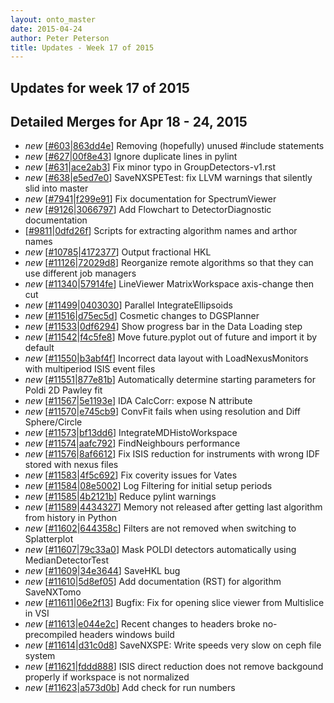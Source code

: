 ```yaml
---
layout: onto_master
date: 2015-04-24
author: Peter Peterson
title: Updates - Week 17 of 2015
---
```

Updates for week 17 of 2015
---------------------------

Detailed Merges for Apr 18 - 24, 2015
-------------------------------------
* *new* \[[#603](https://github.com/mantidproject/mantid/pull/603)\|[863dd4e](https://github.com/mantidproject/mantid/commit/863dd4edaa36e37ce159fb3f94cc11822fcccfeb)\] Removing (hopefully) unused #include statements
* *new* \[[#627](https://github.com/mantidproject/mantid/pull/627)\|[00f8e43](https://github.com/mantidproject/mantid/commit/00f8e43ce8357b310cb49b27a00d4dfdaf1aba08)\] Ignore duplicate lines in pylint
* *new* \[[#631](https://github.com/mantidproject/mantid/pull/631)\|[ace2ab3](https://github.com/mantidproject/mantid/commit/ace2ab3ac4dd513cd02096797d9c8fd9762c2eec)\] Fix minor typo in GroupDetectors-v1.rst
* *new* \[[#638](https://github.com/mantidproject/mantid/pull/638)\|[e5ed7e0](https://github.com/mantidproject/mantid/commit/e5ed7e0c79b02393bd0623f5ec48371870850854)\] SaveNXSPETest: fix LLVM warnings that silently slid into master
* *new* \[[#7941](http://trac.mantidproject.org/mantid/ticket/7941)\|[f299e91](https://github.com/mantidproject/mantid/commit/f299e917fba5f5c349ab5df85b3c688a8ecae1f5)\] Fix documentation for SpectrumViewer
* *new* \[[#9126](http://trac.mantidproject.org/mantid/ticket/9126)\|[3066797](https://github.com/mantidproject/mantid/commit/306679785ac355d5796b260d95d0bfe76f00b5bb)\] Add Flowchart to DetectorDiagnostic documentation
* \[[#9811](http://trac.mantidproject.org/mantid/ticket/9811)\|[0dfd26f](https://github.com/mantidproject/mantid/commit/0dfd26ff5725058c1f299b4c3971499b2a183d47)\] Scripts for extracting algorithm names and arthor names
* *new* \[[#10785](http://trac.mantidproject.org/mantid/ticket/10785)\|[4172377](https://github.com/mantidproject/mantid/commit/417237706878ccee746527f8e12740d2918af2d1)\] Output fractional HKL
* *new* \[[#11126](http://trac.mantidproject.org/mantid/ticket/11126)\|[72029d8](https://github.com/mantidproject/mantid/commit/72029d8edbd3fbf9aa6fcbe81892d81bb96fdaec)\] Reorganize remote algorithms so that they can use different job managers
* *new* \[[#11340](http://trac.mantidproject.org/mantid/ticket/11340)\|[57914fe](https://github.com/mantidproject/mantid/commit/57914fe56ad98d95df672e650f80d53e5a74791e)\] LineViewer MatrixWorkspace axis-change then cut
* *new* \[[#11499](http://trac.mantidproject.org/mantid/ticket/11499)\|[0403030](https://github.com/mantidproject/mantid/commit/040303026f14c6d9a37f4a859aac136550d5dae7)\] Parallel IntegrateEllipsoids
* *new* \[[#11516](http://trac.mantidproject.org/mantid/ticket/11516)\|[d75ec5d](https://github.com/mantidproject/mantid/commit/d75ec5d8c3a2cefaa71e9fb7a18b864aecf01720)\] Cosmetic changes to DGSPlanner
* *new* \[[#11533](http://trac.mantidproject.org/mantid/ticket/11533)\|[0df6294](https://github.com/mantidproject/mantid/commit/0df62945aa1c57c219f87a32f4945aec80417377)\] Show progress bar in the Data Loading step
* *new* \[[#11542](http://trac.mantidproject.org/mantid/ticket/11542)\|[f4c5fe8](https://github.com/mantidproject/mantid/commit/f4c5fe8fd8bdc6768ffdfe448e902e0971ebd235)\] Move future.pyplot out of future and import it by default
* *new* \[[#11550](http://trac.mantidproject.org/mantid/ticket/11550)\|[b3abf4f](https://github.com/mantidproject/mantid/commit/b3abf4f1b410d5fdc51afec010f1baac36e8f9ac)\] Incorrect data layout with LoadNexusMonitors with multiperiod ISIS event files
* *new* \[[#11551](http://trac.mantidproject.org/mantid/ticket/11551)\|[877e81b](https://github.com/mantidproject/mantid/commit/877e81b6f865a0d375f9b1bad479487d81d6d96b)\] Automatically determine starting parameters for Poldi 2D Pawley fit
* *new* \[[#11567](http://trac.mantidproject.org/mantid/ticket/11567)\|[5e1193e](https://github.com/mantidproject/mantid/commit/5e1193e321c87259b800a80a5010611e785fd071)\] IDA CalcCorr: expose N attribute
* *new* \[[#11570](http://trac.mantidproject.org/mantid/ticket/11570)\|[e745cb9](https://github.com/mantidproject/mantid/commit/e745cb9f512007631fcfe2c3fcc58ec128624a2b)\] ConvFit fails when using resolution and Diff Sphere/Circle
* *new* \[[#11573](http://trac.mantidproject.org/mantid/ticket/11573)\|[bf13dd6](https://github.com/mantidproject/mantid/commit/bf13dd638090989706d901e4de3e0157a5ec2332)\] IntegrateMDHistoWorkspace
* *new* \[[#11574](http://trac.mantidproject.org/mantid/ticket/11574)\|[aafc792](https://github.com/mantidproject/mantid/commit/aafc79279062988a669b78dd483a1db72505bdf8)\] FindNeighbours performance
* *new* \[[#11576](http://trac.mantidproject.org/mantid/ticket/11576)\|[8af6612](https://github.com/mantidproject/mantid/commit/8af66128c882fa17ed50b079cc43f1fe26b93f24)\] Fix ISIS reduction for instruments with wrong IDF stored with nexus files
* *new* \[[#11583](http://trac.mantidproject.org/mantid/ticket/11583)\|[4f5c692](https://github.com/mantidproject/mantid/commit/4f5c692781514105ec28c37066a116c91c2fa760)\] Fix coverity issues for Vates
* *new* \[[#11584](http://trac.mantidproject.org/mantid/ticket/11584)\|[08e5002](https://github.com/mantidproject/mantid/commit/08e5002bec6b60420896177a06bddbe4e1dec430)\] Log Filtering for initial setup periods
* *new* \[[#11585](http://trac.mantidproject.org/mantid/ticket/11585)\|[4b2121b](https://github.com/mantidproject/mantid/commit/4b2121bbeb77c9a89e4c3a1caf50426ff850aac7)\] Reduce pylint warnings
* *new* \[[#11589](http://trac.mantidproject.org/mantid/ticket/11589)\|[4434327](https://github.com/mantidproject/mantid/commit/4434327bc022acf95e2228affcb6d7be7507f8da)\] Memory not released after getting last algorithm from history in Python
* *new* \[[#11602](http://trac.mantidproject.org/mantid/ticket/11602)\|[644358c](https://github.com/mantidproject/mantid/commit/644358cad8fb888fb8d9129fcb0352aef80c8a62)\] Filters are not removed when switching to Splatterplot
* *new* \[[#11607](http://trac.mantidproject.org/mantid/ticket/11607)\|[79c33a0](https://github.com/mantidproject/mantid/commit/79c33a07c3264ca46ab4b77222bfc3f426d97fa2)\] Mask POLDI detectors automatically using MedianDetectorTest
* *new* \[[#11609](http://trac.mantidproject.org/mantid/ticket/11609)\|[34e3644](https://github.com/mantidproject/mantid/commit/34e36442b95c50cabde1ae46f7e2b55d1057f41c)\] SaveHKL bug
* *new* \[[#11610](http://trac.mantidproject.org/mantid/ticket/11610)\|[5d8ef05](https://github.com/mantidproject/mantid/commit/5d8ef05d3c11a63ce5bc4dd34d0f151853f2b20f)\] Add documentation (RST) for algorithm SaveNXTomo
* *new* \[[#11611](http://trac.mantidproject.org/mantid/ticket/11611)\|[06e2f13](https://github.com/mantidproject/mantid/commit/06e2f138dd914efa1438b378eabf99bd0f132b06)\] Bugfix: Fix for opening slice viewer from Multislice in VSI
* *new* \[[#11613](http://trac.mantidproject.org/mantid/ticket/11613)\|[e044e2c](https://github.com/mantidproject/mantid/commit/e044e2ced64c5b1427f5758b3ed853a0911b1cbf)\] Recent changes to headers broke no-precompiled headers windows build
* *new* \[[#11614](http://trac.mantidproject.org/mantid/ticket/11614)\|[d31c0d8](https://github.com/mantidproject/mantid/commit/d31c0d839c8821ef8ac2b6061c4013fb0b6dc566)\] SaveNXSPE: Write speeds very slow on ceph file system
* *new* \[[#11621](http://trac.mantidproject.org/mantid/ticket/11621)\|[fddd888](https://github.com/mantidproject/mantid/commit/fddd8882566c4b51156b13465dee6addc508afd1)\] ISIS direct reduction does not remove backgound properly if workspace is not normalized
* *new* \[[#11623](http://trac.mantidproject.org/mantid/ticket/11623)\|[a573d0b](https://github.com/mantidproject/mantid/commit/a573d0be51c57b6e42389ea800a2c1d6a503a92b)\] Add check for run numbers
